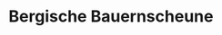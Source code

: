---
title: "Bergische Bauernscheune"
url: /leichlingen/bergische-bauernscheune/
shop: Supermarkt
---